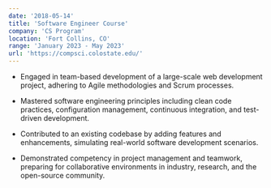 ```yaml
---
date: '2018-05-14'
title: 'Software Engineer Course'
company: 'CS Program'
location: 'Fort Collins, CO'
range: 'January 2023 - May 2023'
url: 'https://compsci.colostate.edu/'
---
```


- Engaged in team-based development of a large-scale web development project, adhering to Agile methodologies and Scrum processes.

- Mastered software engineering principles including clean code practices, configuration management, continuous integration, and test-driven development.

- Contributed to an existing codebase by adding features and enhancements, simulating real-world software development scenarios.

- Demonstrated competency in project management and teamwork, preparing for collaborative environments in industry, research, and the open-source community.
